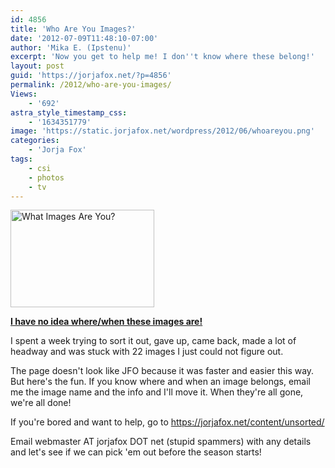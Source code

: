 ```yaml
---
id: 4856
title: 'Who Are You Images?'
date: '2012-07-09T11:48:10-07:00'
author: 'Mika E. (Ipstenu)'
excerpt: 'Now you get to help me! I don''t know where these belong!'
layout: post
guid: 'https://jorjafox.net/?p=4856'
permalink: /2012/who-are-you-images/
Views:
    - '692'
astra_style_timestamp_css:
    - '1634351779'
image: 'https://static.jorjafox.net/wordpress/2012/06/whoareyou.png'
categories:
    - 'Jorja Fox'
tags:
    - csi
    - photos
    - tv
---
```


<img class="alignleft size-medium wp-image-4857" title="What Images Are You?" src="//static.jorjafox.net/wordpress/2012/06/whoareyou-230x156.png" alt="What Images Are You?" width="230" height="156" />

<a href="https://jorjafox.net/content/unsorted/">**I have no idea where/when these images are!**</a>

I spent a week trying to sort it out, gave up, came back, made a lot of headway and was stuck with 22 images I just could not figure out.

The page doesn't look like JFO because it was faster and easier this way. But here's the fun. If you know where and when an image belongs, email me the image name and the info and I'll move it. When they're all gone, we're all done!

If you're bored and want to help, go to <a href="https://jorjafox.net/content/unsorted/">https://jorjafox.net/content/unsorted/</a>

Email webmaster AT jorjafox DOT net (stupid spammers) with any details and let's see if we can pick 'em out before the season starts!
